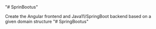 "# SprinBootus"

Create the Angular frontend and Java11/SpringBoot backend based on a given domain structure
"# SpringBootus" 
